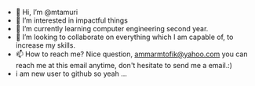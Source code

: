 - 👋 Hi, I’m @mtamuri
- 👀 I’m interested in impactful things
- 🌱 I’m currently learning computer engineering second year.
- 💞️ I’m looking to collaborate on everything which I am capable of, to increase my skills.
- 📫 How to reach me? Nice question, ammarmtofik@yahoo.com you can reach me at this email anytime, don't hesitate to send me a email.:)
- i am new user to github so yeah ...
<!---
mtamuri/mtamuri is a ✨ special ✨ repository because its `README.md` (this file) appears on your GitHub profile.
You can click the Preview link to take a look at your changes.
--->
